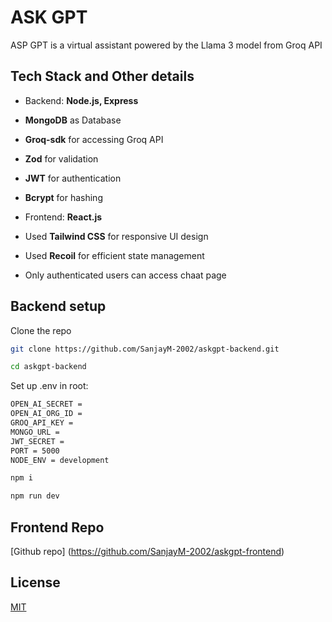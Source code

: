 # ASK GPT

ASP GPT is a virtual assistant powered by the Llama 3 model from Groq API

## Tech Stack and Other details

- Backend: **Node.js, Express**
- **MongoDB** as Database
- **Groq-sdk** for accessing Groq API
- **Zod** for validation
- **JWT** for authentication
- **Bcrypt** for hashing

- Frontend: **React.js**
- Used **Tailwind CSS** for responsive UI design
- Used **Recoil** for efficient state management
- Only authenticated users can access chaat page

## Backend setup

Clone the repo

```bash
git clone https://github.com/SanjayM-2002/askgpt-backend.git
```

```bash
cd askgpt-backend
```

Set up .env in root:

```bash
OPEN_AI_SECRET =
OPEN_AI_ORG_ID =
GROQ_API_KEY =
MONGO_URL =
JWT_SECRET =
PORT = 5000
NODE_ENV = development

```

```bash
npm i
```

```bash
npm run dev
```

## Frontend Repo

[Github repo] (https://github.com/SanjayM-2002/askgpt-frontend)

## License

[MIT](https://choosealicense.com/licenses/mit/)

